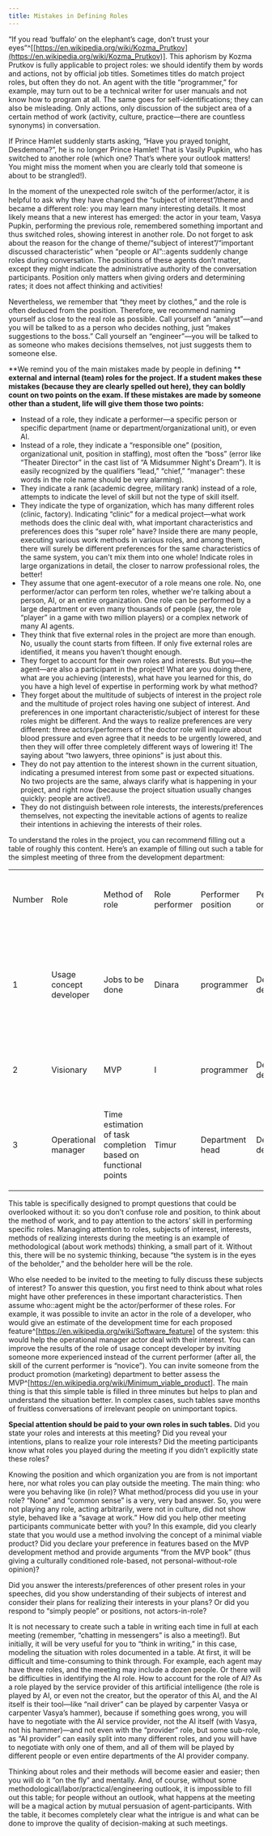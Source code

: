 ```yaml
---
title: Mistakes in Defining Roles
---
```


“If you read ‘buffalo’ on the elephant’s cage, don’t trust your eyes”^[[https://en.wikipedia.org/wiki/Kozma_Prutkov](https://en.wikipedia.org/wiki/Kozma_Prutkov)].
This aphorism by Kozma Prutkov is fully applicable to project roles: we
should identify them by words and actions, not by official job titles. Sometimes titles do match
project roles, but often they do not. An agent with the title “programmer,” for example, may turn out to be a technical writer for user manuals and not know how to program at all. The same goes for self-identifications; they can also be misleading. Only actions, only discussion of the subject area of a certain method of work
(activity, culture, practice—there are countless synonyms) in conversation.

If Prince Hamlet suddenly starts asking, “Have you prayed tonight, Desdemona?”, he is no longer Prince Hamlet! That is Vasily Pupkin, who has switched to another role (which one? That’s where your outlook matters! You might miss the moment when you are clearly told that someone is about to be strangled!).

In the moment of the unexpected role switch of the performer/actor, it is helpful to ask why they have changed the “subject of interest”/theme and became a different role: you may learn many interesting details. It most likely means that a new interest has emerged: the actor in your team, Vasya Pupkin, performing the previous role, remembered something important and thus switched roles, showing interest in another role. Do not forget to ask about the reason for the change of theme/“subject of interest”/“important discussed characteristic” when “people or AI”::agents suddenly change roles during conversation. The positions of these agents don’t matter, except they might indicate the administrative authority of the conversation participants. Position only matters when giving orders and determining rates; it does not affect thinking and activities!

Nevertheless, we remember that “they meet by clothes,” and the role is often deduced from the position. Therefore, we recommend naming yourself as close to the real role as possible. Call yourself an “analyst”—and you will be talked to as a person who decides nothing, just “makes suggestions to the boss.” Call yourself an “engineer”—you will be talked to as someone who makes decisions themselves, not just suggests them to someone else.

**We remind you of the main mistakes made by people in defining ** **external and internal (team) roles for the project. If a student makes these mistakes (because they are clearly spelled out here), they can boldly count on two points on the exam. If these mistakes are made by someone other than a student, life will give them those two points:**

- Instead of a role, they indicate a performer—a specific person or specific department (name or department/organizational unit), or even AI.
- Instead of a role, they indicate a “responsible one” (position, organizational unit, position in staffing), most often the “boss” (error like “Theater Director” in the cast list of “A Midsummer Night's Dream”). It is easily recognized by the qualifiers “lead,” “chief,” “manager”: these words in the role name should be very alarming).
- They indicate a rank (academic degree, military rank) instead of a role, attempts to indicate the level of skill but not the type of skill itself.
- They indicate the type of organization, which has many different roles (clinic, factory). Indicating “clinic” for a medical project—what work methods does the clinic deal with, what important characteristics and preferences does this “super role” have? Inside there are many people, executing various work methods in various roles, and among them, there will surely be different preferences for the same characteristics of the same system, you can't mix them into one whole! Indicate roles in large organizations in detail, the closer to narrow professional roles, the better!
- They assume that one agent-executor of a role means one role. No, one performer/actor can perform ten roles, whether we're talking about a person, AI, or an entire organization. One role can be performed by a large department or even many thousands of people (say, the role “player” in a game with two million players) or a complex network of many AI agents.
- They think that five external roles in the project are more than enough. No, usually the count starts from fifteen. If only five external roles are identified, it means you haven’t thought enough.
- They forget to account for their own roles and interests. But you—the agent—are also a participant in the project! What are you doing there, what are you achieving (interests), what have you learned for this, do you have a high level of expertise in performing work by what method?
- They forget about the multitude of subjects of interest in the project role and the multitude of project roles having one subject of interest. And preferences in one important characteristic/subject of interest for these roles might be different. And the ways to realize preferences are very different: three actors/performers of the doctor role will inquire about blood pressure and even agree that it needs to be urgently lowered, and then they will offer three completely different ways of lowering it! The saying about “two lawyers, three opinions” is just about this.
- They do not pay attention to the interest shown in the current situation, indicating a presumed interest from some past or expected situations. No two projects are the same, always clarify what is happening in your project, and right now (because the project situation usually changes quickly: people are active!).
- They do not distinguish between role interests, the interests/preferences themselves, not expecting the inevitable actions of agents to realize their intentions in achieving the interests of their roles.

To understand the roles in the project, you can recommend filling out a table of roughly this content. Here’s an example of filling out such a table for the simplest meeting of three from the development department:

<table style="width:100%;">
<colgroup>
<col style="width: 10%" />
<col style="width: 10%" />
<col style="width: 10%" />
<col style="width: 10%" />
<col style="width: 10%" />
<col style="width: 10%" />
<col style="width: 10%" />
<col style="width: 10%" />
<col style="width: 10%" />
<col style="width: 10%" />
</colgroup>
<tbody>
<tr class="odd">
<td><p>Number</p></td>
<td><p>Role</p></td>
<td><p>Method of role</p></td>
<td><p>Role performer</p></td>
<td><p>Performer position</p></td>
<td><p>Performer organization</p></td>
<td><p>Performer’s skill in this role</p></td>
<td><p>Subject of interest</p></td>
<td><p>Preference/interest</p></td>
<td><p>Agent strategy (“what will do”::method)</p></td>
</tr>
<tr class="even">
<td><p>1</p></td>
<td><p>Usage concept developer</p></td>
<td><p>Jobs to be done</p></td>
<td><p>Dinara</p></td>
<td><p>programmer</p></td>
<td><p>Development department</p></td>
<td><p>novice</p></td>
<td><p>functionality</p></td>
<td><p>Maximization of features</p></td>
<td><p>Interviewing everyone, and what is not determined in the interview— then inventing</p></td>
</tr>
<tr class="odd">
<td><p>2</p></td>
<td><p>Visionary</p></td>
<td><p>MVP</p></td>
<td><p>I</p></td>
<td><p>programmer</p></td>
<td><p>Development department</p></td>
<td><p>master</p></td>
<td><p>functionality</p></td>
<td><p>Minimization of features</p></td>
<td><p>Pushing MVP, ignoring the rest</p></td>
</tr>
<tr class="even">
<td><p>3</p></td>
<td><p>Operational manager</p></td>
<td><p>Time estimation of task completion based on functional points</p></td>
<td><p>Timur</p></td>
<td><p>Department head</p></td>
<td><p>Development department</p></td>
<td><p>novice</p></td>
<td><p>Development time</p></td>
<td><p>Minimization of development time</p></td>
<td><p>Reducing functionality even in MVP</p></td>
</tr>
</tbody>
</table>

This table is specifically designed to prompt questions that could be overlooked without it: so you don’t confuse role and position, to think about the method of work, and to pay attention to the actors’ skill in performing specific roles. Managing attention to roles, subjects of interest, interests, methods of realizing interests during the meeting is an example of methodological (about work methods) thinking, a small part of it. Without this, there will be no systemic thinking, because “the system is in the eyes of the beholder,” and the beholder here will be the role.

Who else needed to be invited to the meeting to fully discuss these subjects of interest? To answer this question, you first need to think about what roles might have other preferences in these important characteristics. Then assume who::agent might be the actor/performer of these roles. For example, it was possible to invite an actor in the role of a developer, who would give an estimate of the development time for each proposed feature^[<https://en.wikipedia.org/wiki/Software_feature>] of the system: this would help the operational manager actor deal with their interest. You can improve the results of the role of usage concept developer by inviting someone more experienced instead of the current performer (after all, the skill of the current performer is “novice”). You can invite someone from the product promotion (marketing) department to better assess the MVP^[<https://en.wikipedia.org/wiki/Minimum_viable_product>]. The main thing is that this simple table is filled in three minutes but helps to plan and understand the situation better. In complex cases, such tables save months of fruitless conversations of irrelevant people on unimportant topics.

**Special attention should be paid to your own roles in such tables.** Did you state your roles and interests at this meeting? Did you reveal your intentions, plans to realize your role interests? Did the meeting participants know what roles you played during the meeting if you didn’t explicitly state these roles?

Knowing the position and which organization you are from is not important here, nor what roles you can play outside the meeting. The main thing: who were you behaving like (in role)? What method/process did you use in your role? “None” and “common sense” is a very, very bad answer. So, you were not playing any role, acting arbitrarily, were not in culture, did not show style, behaved like a “savage at work.” How did you help other meeting participants communicate better with you? In this example, did you clearly state that you would use a method involving the concept of a minimal viable product? Did you declare your preference in features based on the MVP development method and provide arguments “from the MVP book” (thus giving a culturally conditioned role-based, not personal-without-role opinion)?

Did you answer the interests/preferences of other present roles in your speeches, did you show understanding of their subjects of interest and consider their plans for realizing their interests in your plans? Or did you respond to “simply people” or positions, not actors-in-role?

It is not necessary to create such a table in writing each time in full at each meeting (remember, “chatting in messengers” is also a meeting!). But initially, it will be very useful for you to “think in writing,” in this case, modeling the situation with roles documented in a table. At first, it will be difficult and time-consuming to think through. For example, each agent may have three roles, and the meeting may include a dozen people. Or there will be difficulties in identifying the AI role. How to account for the role of AI? As a role played by the service provider of this artificial intelligence (the role is played by AI, or even not the creator, but the operator of this AI, and the AI itself is their tool—like “nail driver” can be played by carpenter Vasya or carpenter Vasya’s hammer), because if something goes wrong, you will have to negotiate with the AI service provider, not the AI itself (with Vasya, not his hammer)—and not even with the “provider” role, but some sub-role, as “AI provider” can easily split into many different roles, and you will have to negotiate with only one of them, and all of them will be played by different people or even entire departments of the AI provider company.

Thinking about roles and their methods will become easier and easier; then you will do it “on the fly” and mentally. And, of course, without some
methodological/labor/practical/engineering outlook, it is impossible to fill out this table; for people without an outlook, what happens at the meeting will be a magical action by mutual persuasion of agent-participants. With the table, it becomes completely clear what the intrigue is and what can be done to improve the quality of decision-making at such meetings.